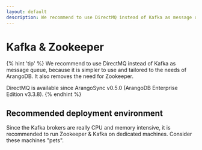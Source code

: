 ```yaml
---
layout: default
description: We recommend to use DirectMQ instead of Kafka as message queue,because it is simpler to use and tailored to the needs of ArangoDB
---
```

# Kafka & Zookeeper

{% hint 'tip' %}
We recommend to use DirectMQ instead of Kafka as message queue,
because it is simpler to use and tailored to the needs of ArangoDB.
It also removes the need for Zookeeper.

DirectMQ is available since ArangoSync v0.5.0
(ArangoDB Enterprise Edition v3.3.8).
{% endhint %}

## Recommended deployment environment

Since the Kafka brokers are really CPU and memory intensive,
it is recommended to run Zookeeper & Kafka on dedicated machines.
Consider these machines "pets".
